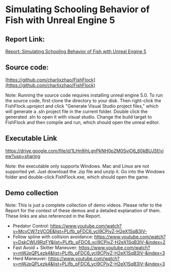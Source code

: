 # Simulating Schooling Behavior of Fish with Unreal Engine 5

## Report Link:
[Report: Simulating Schooling Behavior of Fish with Unreal Engine 5](./CS_275_Report.pdf "Simulating Schooling Behavior of Fish with Unreal Engine 5")

## Source code: 
[https://github.com/charlixzhao/FishFlock](https://github.com/charlixzhao/FishFlock)

Note: Running the source code requires installing unreal engine 5.0. To run the source code, first clone the directory to your disk. Then right-click the FishFlock.uproject and click "Generate Visual Studio project files," which will generate a .sln project file in the current folder. Double click the generated .sln to open it with visual studio. Change the build target to FishFlock and then compile and run, which should open the unreal editor.  

## Executable Link
https://drive.google.com/file/d/1LHn9ihLgnPkNH0p2M0SvjO6_60kBUJ5f/view?usp=sharing

Note: the executable only supports Windows. Mac and Linux are not supported yet. Just download the .zip file and unzip it. Go into the Windows folder and double-click FishFlock.exe, which should open the game.


## Demo collection
Note: This is just a complete collection of demo videos. Please refer to the Report for the context of these demos and a detailed explanation of them. These links are also referenced in the Report. 
* Predator Control: https://www.youtube.com/watch?v=McvCW7zVCOE&list=PLifb_pFDC6_ycl9CPivZ-H2eX1SqB3lV-
* Follow spline with collision avoidance: https://www.youtube.com/watch?v=DskCWU9RzFY&list=PLifb_pFDC6_ycl9CPivZ-H2eX1SqB3lV-&index=2
* Fast Avoid + Skitter Maneuver: https://www.youtube.com/watch?v=mWJpQPLezk4&list=PLifb_pFDC6_ycl9CPivZ-H2eX1SqB3lV-&index=3
* Herd Maneuver: https://www.youtube.com/watch?v=mWJpQPLezk4&list=PLifb_pFDC6_ycl9CPivZ-H2eX1SqB3lV-&index=3